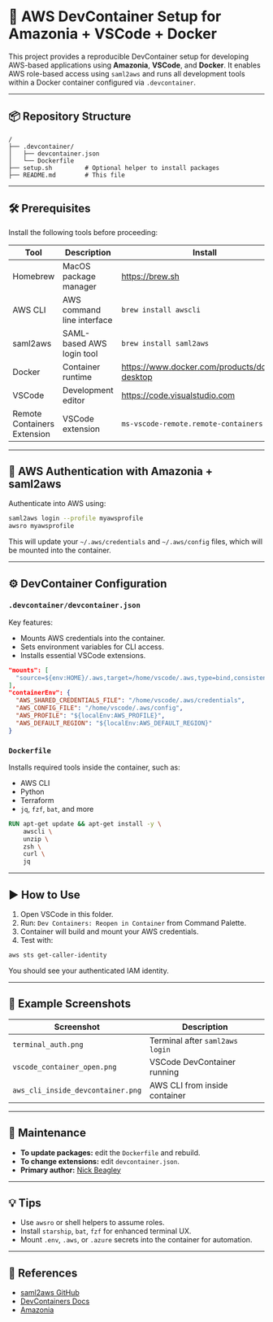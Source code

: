
# 🐳 AWS DevContainer Setup for Amazonia + VSCode + Docker

This project provides a reproducible DevContainer setup for developing AWS-based applications using **Amazonia**, **VSCode**, and **Docker**. It enables AWS role-based access using `saml2aws` and runs all development tools within a Docker container configured via `.devcontainer`.

---

## 📦 Repository Structure

```
/
├── .devcontainer/
│   ├── devcontainer.json
│   └── Dockerfile
├── setup.sh         # Optional helper to install packages
├── README.md        # This file
```

---

## 🛠️ Prerequisites

Install the following tools before proceeding:

| Tool | Description | Install |
|------|-------------|---------|
| Homebrew | MacOS package manager | https://brew.sh |
| AWS CLI | AWS command line interface | `brew install awscli` |
| saml2aws | SAML-based AWS login tool | `brew install saml2aws` |
| Docker | Container runtime | https://www.docker.com/products/docker-desktop |
| VSCode | Development editor | https://code.visualstudio.com |
| Remote Containers Extension | VSCode extension | `ms-vscode-remote.remote-containers` |

---

## 🔐 AWS Authentication with Amazonia + saml2aws

Authenticate into AWS using:

```bash
saml2aws login --profile myawsprofile
awsro myawsprofile
```

This will update your `~/.aws/credentials` and `~/.aws/config` files, which will be mounted into the container.

---

## ⚙️ DevContainer Configuration

### `.devcontainer/devcontainer.json`

Key features:

- Mounts AWS credentials into the container.
- Sets environment variables for CLI access.
- Installs essential VSCode extensions.

```json
"mounts": [
  "source=${env:HOME}/.aws,target=/home/vscode/.aws,type=bind,consistency=cached"
],
"containerEnv": {
  "AWS_SHARED_CREDENTIALS_FILE": "/home/vscode/.aws/credentials",
  "AWS_CONFIG_FILE": "/home/vscode/.aws/config",
  "AWS_PROFILE": "${localEnv:AWS_PROFILE}",
  "AWS_DEFAULT_REGION": "${localEnv:AWS_DEFAULT_REGION}"
}
```

### `Dockerfile`

Installs required tools inside the container, such as:

- AWS CLI
- Python
- Terraform
- `jq`, `fzf`, `bat`, and more

```dockerfile
RUN apt-get update && apt-get install -y \
    awscli \
    unzip \
    zsh \
    curl \
    jq
```

---

## ▶️ How to Use

1. Open VSCode in this folder.
2. Run: `Dev Containers: Reopen in Container` from Command Palette.
3. Container will build and mount your AWS credentials.
4. Test with:

```bash
aws sts get-caller-identity
```

You should see your authenticated IAM identity.

---

## 📸 Example Screenshots

| Screenshot | Description |
|------------|-------------|
| `terminal_auth.png` | Terminal after `saml2aws login` |
| `vscode_container_open.png` | VSCode DevContainer running |
| `aws_cli_inside_devcontainer.png` | AWS CLI from inside container |

---

## 🔧 Maintenance

- **To update packages:** edit the `Dockerfile` and rebuild.
- **To change extensions:** edit `devcontainer.json`.
- **Primary author:** [Nick Beagley](https://github.com/nickbac3)

---

## 💡 Tips

- Use `awsro` or shell helpers to assume roles.
- Install `starship`, `bat`, `fzf` for enhanced terminal UX.
- Mount `.env`, `.aws`, or `.azure` secrets into the container for automation.

---

## 📘 References

- [saml2aws GitHub](https://github.com/Versent/saml2aws)
- [DevContainers Docs](https://containers.dev/)
- [Amazonia](https://github.com/Versent/amazonia)
